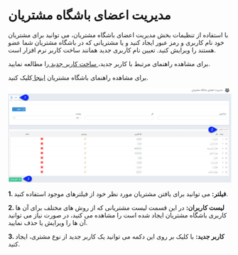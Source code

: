 # مدیریت اعضای باشگاه مشتریان

با استفاده از تنظیمات بخش مدیریت اعضای باشگاه مشتریان، می توانید برای مشتریان خود نام کاربری و رمز عبور ایجاد کنید و یا مشتریانی که در باشگاه مشتریان شما عضو هستند را ویرایش کنید.  تعیین نام کاربری جدید همانند ساخت کاربر نرم افزار است.

برای مشاهده راهنمای مرتبط با کاربر جدید،[ ساخت کاربر جدید ](https://github.com/1stco/PayamGostarDocs/blob/master/Help/Settings/GroupsAndUsersManagement/NewUserCreation.md)را مطالعه نمایید. 

برای مشاهده راهنمای باشگاه مشتریان [اینجا ](https://github.com/1stco/PayamGostarDocs/blob/master/Help/Supplementary-modules/customer-club/Customer-dashboard/Customer-dashboard.md)کلیک کنید.

![](Customersclubmanagement1.png)

**1. فیلتر:** می توانید برای یافتن مشتریان مورد نظر خود از فیلترهای موجود استفاده کنید.

**2. لیست کاربران:** در این قسمت لیست مشتریانی که از روش های مختلف برای آن ها کاربری باشگاه مشتریان ایجاد شده است را مشاهده می کنید، در صورت نیاز می توانید آن ها را ویرایش یا حذف نمایید.

**3. کاربر جدید:** با کلیک بر روی این دکمه می توانید یک کاربر جدید از نوع مشتری، ایجاد کنید.

